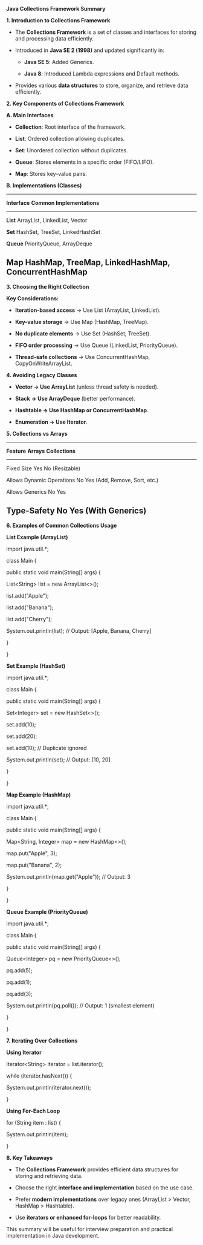 **Java Collections Framework Summary**

**1. Introduction to Collections Framework**

-   The **Collections Framework** is a set of classes and interfaces for
    storing and processing data efficiently.

-   Introduced in **Java SE 2 (1998)** and updated significantly in:

    -   **Java SE 5**: Added Generics.

    -   **Java 8**: Introduced Lambda expressions and Default methods.

-   Provides various **data structures** to store, organize, and
    retrieve data efficiently.

**2. Key Components of Collections Framework**

**A. Main Interfaces**

-   **Collection**: Root interface of the framework.

-   **List**: Ordered collection allowing duplicates.

-   **Set**: Unordered collection without duplicates.

-   **Queue**: Stores elements in a specific order (FIFO/LIFO).

-   **Map**: Stores key-value pairs.

**B. Implementations (Classes)**

  ----------------------------------------------------------------------------
  **Interface**   **Common Implementations**
  --------------- ------------------------------------------------------------
  **List**        ArrayList, LinkedList, Vector

  **Set**         HashSet, TreeSet, LinkedHashSet

  **Queue**       PriorityQueue, ArrayDeque

  **Map**         HashMap, TreeMap, LinkedHashMap, ConcurrentHashMap
  ----------------------------------------------------------------------------

**3. Choosing the Right Collection**

**Key Considerations:**

-   **Iteration-based access** → Use List (ArrayList, LinkedList).

-   **Key-value storage** → Use Map (HashMap, TreeMap).

-   **No duplicate elements** → Use Set (HashSet, TreeSet).

-   **FIFO order processing** → Use Queue (LinkedList, PriorityQueue).

-   **Thread-safe collections** → Use ConcurrentHashMap,
    CopyOnWriteArrayList.

**4. Avoiding Legacy Classes**

-   **Vector → Use ArrayList** (unless thread safety is needed).

-   **Stack → Use ArrayDeque** (better performance).

-   **Hashtable → Use HashMap or ConcurrentHashMap**.

-   **Enumeration → Use Iterator**.

**5. Collections vs Arrays**

  ----------------------------------------------------------------------------
  **Feature**                    **Arrays**   **Collections**
  ------------------------------ ------------ --------------------------------
  Fixed Size                     Yes          No (Resizable)

  Allows Dynamic Operations      No           Yes (Add, Remove, Sort, etc.)

  Allows Generics                No           Yes

  Type-Safety                    No           Yes (With Generics)
  ----------------------------------------------------------------------------

**6. Examples of Common Collections Usage**

**List Example (ArrayList)**

import java.util.\*;

class Main {

public static void main(String\[\] args) {

List\<String\> list = new ArrayList\<\>();

list.add(\"Apple\");

list.add(\"Banana\");

list.add(\"Cherry\");

System.out.println(list); // Output: \[Apple, Banana, Cherry\]

}

}

**Set Example (HashSet)**

import java.util.\*;

class Main {

public static void main(String\[\] args) {

Set\<Integer\> set = new HashSet\<\>();

set.add(10);

set.add(20);

set.add(10); // Duplicate ignored

System.out.println(set); // Output: \[10, 20\]

}

}

**Map Example (HashMap)**

import java.util.\*;

class Main {

public static void main(String\[\] args) {

Map\<String, Integer\> map = new HashMap\<\>();

map.put(\"Apple\", 3);

map.put(\"Banana\", 2);

System.out.println(map.get(\"Apple\")); // Output: 3

}

}

**Queue Example (PriorityQueue)**

import java.util.\*;

class Main {

public static void main(String\[\] args) {

Queue\<Integer\> pq = new PriorityQueue\<\>();

pq.add(5);

pq.add(1);

pq.add(3);

System.out.println(pq.poll()); // Output: 1 (smallest element)

}

}

**7. Iterating Over Collections**

**Using Iterator**

Iterator\<String\> iterator = list.iterator();

while (iterator.hasNext()) {

System.out.println(iterator.next());

}

**Using For-Each Loop**

for (String item : list) {

System.out.println(item);

}

**8. Key Takeaways**

-   The **Collections Framework** provides efficient data structures for
    storing and retrieving data.

-   Choose the right **interface and implementation** based on the use
    case.

-   Prefer **modern implementations** over legacy ones (ArrayList \>
    Vector, HashMap \> Hashtable).

-   Use **iterators or enhanced for-loops** for better readability.

This summary will be useful for interview preparation and practical
implementation in Java development.
